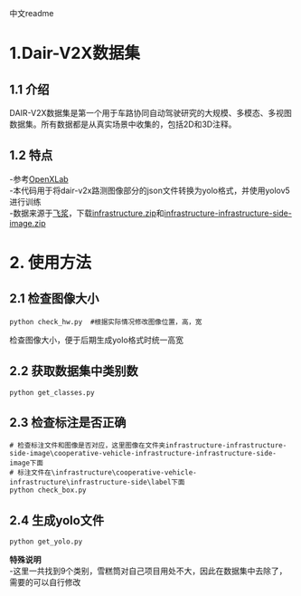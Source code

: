中文readme

# 1.Dair-V2X数据集
## 1.1 介绍
DAIR-V2X数据集是第一个用于车路协同自动驾驶研究的大规模、多模态、多视图数据集。所有数据都是从真实场景中收集的，包括2D和3D注释。  
## 1.2 特点
-参考[OpenXLab](https://opendatalab.com/OpenDataLab/DAIR-V2X)  
-本代码用于将dair-v2x路测图像部分的json文件转换为yolo格式，并使用yolov5进行训练  
-数据来源于[飞浆](https://aistudio.baidu.com/datasetdetail/179509)，下载[infrastructure.zip](https://aistudio.baidu.com/datasetdetail/179509)和[infrastructure-infrastructure-side-image.zip](https://aistudio.baidu.com/datasetdetail/179509)

# 2. 使用方法
## 2.1 检查图像大小
```
python check_hw.py  #根据实际情况修改图像位置，高，宽
```
检查图像大小，便于后期生成yolo格式时统一高宽
## 2.2 获取数据集中类别数
```
python get_classes.py
```
## 2.3 检查标注是否正确
```
# 检查标注文件和图像是否对应，这里图像在文件夹infrastructure-infrastructure-side-image\cooperative-vehicle-infrastructure-infrastructure-side-image下面
# 标注文件在\infrastructure\cooperative-vehicle-infrastructure\infrastructure-side\label下面
python check_box.py
```
## 2.4 生成yolo文件
```
python get_yolo.py
```
**特殊说明**  
-这里一共找到9个类别，雪糕筒对自己项目用处不大，因此在数据集中去除了，需要的可以自行修改
